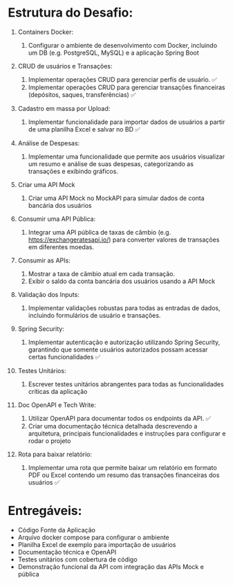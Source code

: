 # Estrutura do Desafio:

1. Containers Docker:
    1. Configurar o ambiente de desenvolvimento com Docker, incluindo um DB (e.g. PostgreSQL, MySQL) e a aplicação Spring Boot 


2. CRUD de usuários e Transações:
    1. Implementar operações CRUD para gerenciar perfis de usuário. :white_check_mark:
    2. Implementar operações CRUD para gerenciar transações financeiras (depósitos, saques, transferências) :white_check_mark:


3. Cadastro em massa por Upload:
    1. Implementar funcionalidade para importar dados de usuários a partir de uma planilha Excel e salvar no BD :white_check_mark:


4. Análise de Despesas:
    1. Implementar uma funcionalidade que permite aos usuários visualizar um resumo e análise de suas despesas, categorizando as transações e exibindo gráficos.


5. Criar uma API Mock
    1. Criar uma API Mock no MockAPI para simular dados de conta bancária dos usuários


6. Consumir uma API Pública:
    1. Integrar uma API pública de taxas de câmbio (e.g. https://exchangeratesapi.io/) para converter valores de transações em diferentes moedas.


7. Consumir as APIs:
    1. Mostrar a taxa de câmbio atual em cada transação.
    2. Exibir o saldo da conta bancária dos usuários usando a API Mock


8. Validação dos Inputs:
    1. Implementar validações robustas para todas as entradas de dados, incluindo formulários de usuário e transações.


9. Spring Security:
    1. Implementar autenticação e autorização utilizando Spring Security, garantindo que somente usuários autorizados possam acessar certas funcionalidades :white_check_mark:


10. Testes Unitários:
    1. Escrever testes unitários abrangentes para todas as funcionalidades críticas da aplicação


11. Doc OpenAPI e Tech Write:
    1. Utilizar OpenAPI para documentar todos os endpoints da API. :white_check_mark:
    2. Criar uma documentação técnica detalhada descrevendo a arquitetura, principais funcionalidades e instruções para configurar e rodar o projeto


12. Rota para baixar relatório:
    1. Implementar uma rota que permite baixar um relatório em formato PDF ou Excel contendo um resumo das transações financeiras dos usuários :white_check_mark:

# Entregáveis:
- Código Fonte da Aplicação
- Arquivo docker compose para configurar o ambiente
- Planilha Excel de exemplo para importação de usuários
- Documentação técnica e OpenAPI
- Testes unitários com cobertura de código
- Demonstração funcional da API com integração das APIs Mock e pública





